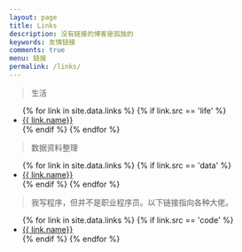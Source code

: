 ```yaml
---
layout: page
title: Links
description: 没有链接的博客是孤独的
keywords: 友情链接
comments: true
menu: 链接
permalink: /links/
---
```


> 生活 

<ul>
{% for link in site.data.links %}
  {% if link.src == 'life' %}
  <li><a href="{{ link.url }}" target="_blank">{{ link.name}}</a></li>
  {% endif %}
{% endfor %}
</ul>

> 数据资料整理

<ul>
{% for link in site.data.links %}
  {% if link.src == 'data' %}
  <li><a href="{{ link.url }}" target="_blank">{{ link.name}}</a></li>
  {% endif %}
{% endfor %}
</ul>

> 我写程序，但并不是职业程序员。以下链接指向各种大佬。

<ul>
{% for link in site.data.links %}
  {% if link.src == 'code' %}
  <li><a href="{{ link.url }}" target="_blank">{{ link.name}}</a></li>
  {% endif %}
{% endfor %}
</ul>
